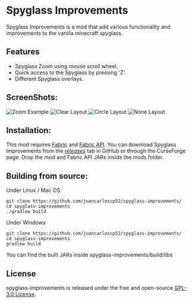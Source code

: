 # Spyglass Improvements
Spyglass Improvements is a mod that add various functionality and improvements to the vanilla minecraft spyglass.

## Features
- Spyglass Zoom using mouse scroll wheel.
- Quick access to the Spyglass by pressing 'Z'.
- Different Spyglass overlays.


## ScreenShots:
![Zoom Example](https://github.com/juancarloscp52/spyglass-improvements/blob/master/images/zoom.gif)
![Clear Layout](https://github.com/juancarloscp52/spyglass-improvements/blob/master/images/clear.png)
![Circle Layout](https://github.com/juancarloscp52/spyglass-improvements/blob/master/images/circle.png)
![None Layout](https://github.com/juancarloscp52/spyglass-improvements/blob/master/images/none.png)

## Installation:
This mod requires [Fabric](https://fabricmc.net/use/) and [Fabric API](https://www.curseforge.com/minecraft/mc-mods/fabric-api). You can download Spyglass Improvements from the _[releases](https://github.com/juancarloscp52/spyglass-improvements/releases)_ tab in GitHub or through the CurseForge page.
Drop the mod and Fabric API JARs inside the mods folder.

## Building from source:
Under Linux / Mac OS
```shell script
git clone https://github.com/juancarloscp52/spyglass-improvements/
cd spyglass-improvements
./gradlew build
```
Under Windows
```shell script
git clone https://github.com/juancarloscp52/spyglass-improvements/
cd spyglass-improvements
gradlew build
```
You can find the built JARs inside spyglass-improvements/build/libs

## License
spyglass-improvements is released under the free and open-source [GPL-3.0 License](https://github.com/juancarloscp52/spyglass-improvements/blob/master/LICENSE).